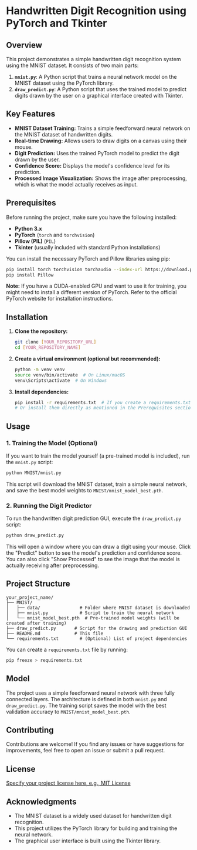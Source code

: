 # Handwritten Digit Recognition using PyTorch and Tkinter

## Overview

This project demonstrates a simple handwritten digit recognition system using the MNIST dataset. It consists of two main parts:

1.  **`mnist.py`**: A Python script that trains a neural network model on the MNIST dataset using the PyTorch library.
2.  **`draw_predict.py`**: A Python script that uses the trained model to predict digits drawn by the user on a graphical interface created with Tkinter.

## Key Features

* **MNIST Dataset Training:** Trains a simple feedforward neural network on the MNIST dataset of handwritten digits.
* **Real-time Drawing:** Allows users to draw digits on a canvas using their mouse.
* **Digit Prediction:** Uses the trained PyTorch model to predict the digit drawn by the user.
* **Confidence Score:** Displays the model's confidence level for its prediction.
* **Processed Image Visualization:** Shows the image after preprocessing, which is what the model actually receives as input.

## Prerequisites

Before running the project, make sure you have the following installed:

* **Python 3.x**
* **PyTorch** (`torch` and `torchvision`)
* **Pillow (PIL)** (`PIL`)
* **Tkinter** (usually included with standard Python installations)

You can install the necessary PyTorch and Pillow libraries using pip:

```bash
pip install torch torchvision torchaudio --index-url https://download.pytorch.org/whl/cpu
pip install Pillow
```

**Note:** If you have a CUDA-enabled GPU and want to use it for training, you might need to install a different version of PyTorch. Refer to the official PyTorch website for installation instructions.

## Installation

1.  **Clone the repository:**

    ```bash
    git clone [YOUR_REPOSITORY_URL]
    cd [YOUR_REPOSITORY_NAME]
    ```

2.  **Create a virtual environment (optional but recommended):**

    ```bash
    python -m venv venv
    source venv/bin/activate  # On Linux/macOS
    venv\Scripts\activate  # On Windows
    ```

3.  **Install dependencies:**

    ```bash
    pip install -r requirements.txt  # If you create a requirements.txt file
    # Or install them directly as mentioned in the Prerequisites section
    ```

## Usage

### 1. Training the Model (Optional)

If you want to train the model yourself (a pre-trained model is included), run the `mnist.py` script:

```bash
python MNIST/mnist.py
```

This script will download the MNIST dataset, train a simple neural network, and save the best model weights to `MNIST/mnist_model_best.pth`.

### 2. Running the Digit Predictor

To run the handwritten digit prediction GUI, execute the `draw_predict.py` script:

```bash
python draw_predict.py
```

This will open a window where you can draw a digit using your mouse. Click the "Predict" button to see the model's prediction and confidence score. You can also click "Show Processed" to see the image that the model is actually receiving after preprocessing.

## Project Structure

```
your_project_name/
├── MNIST/
│   ├── data/               # Folder where MNIST dataset is downloaded
│   ├── mnist.py            # Script to train the neural network
│   └── mnist_model_best.pth  # Pre-trained model weights (will be created after training)
├── draw_predict.py       # Script for the drawing and prediction GUI
├── README.md             # This file
└── requirements.txt        # (Optional) List of project dependencies
```

You can create a `requirements.txt` file by running:

```bash
pip freeze > requirements.txt
```

## Model

The project uses a simple feedforward neural network with three fully connected layers. The architecture is defined in both `mnist.py` and `draw_predict.py`. The training script saves the model with the best validation accuracy to `MNIST/mnist_model_best.pth`.

## Contributing

Contributions are welcome! If you find any issues or have suggestions for improvements, feel free to open an issue or submit a pull request.

## License

[Specify your project license here, e.g., MIT License](https://opensource.org/licenses/MIT)

## Acknowledgments

* The MNIST dataset is a widely used dataset for handwritten digit recognition.
* This project utilizes the PyTorch library for building and training the neural network.
* The graphical user interface is built using the Tkinter library.
